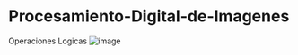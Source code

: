 # Procesamiento-Digital-de-Imagenes
Operaciones Logicas
![image](https://github.com/user-attachments/assets/276e82c0-97aa-4fbe-8139-ed2b95c8d4d2)
